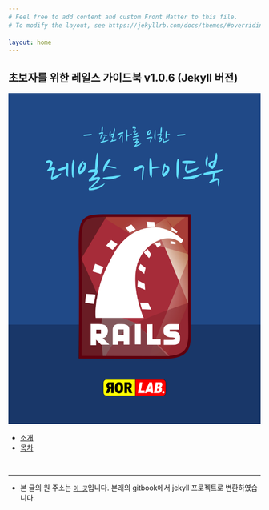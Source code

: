 ```yaml
---
# Feel free to add content and custom Front Matter to this file.
# To modify the layout, see https://jekyllrb.com/docs/themes/#overriding-theme-defaults

layout: home
---
```


## 초보자를 위한 레일스 가이드북 v1.0.6 (Jekyll 버전)

![](./cover.jpg)


* [소개](./introduction)
* [목차](./toc.html)

&nbsp;

---

- 본 글의 원 주소는 [`이 곳`](https://github.com/rorlakr/railsguidebook)입니다. 본래의 gitbook에서 jekyll 프로젝트로 변환하였습니다.

